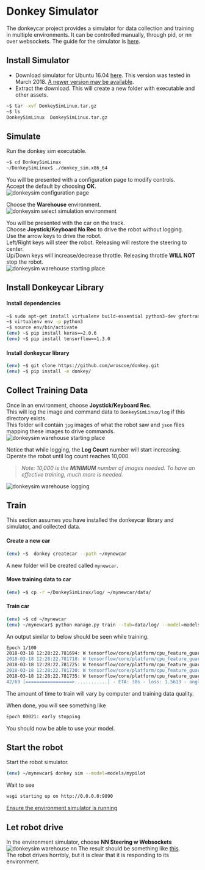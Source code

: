 # Donkey Simulator

The donkeycar project provides a simulator for data collection and training in multiple environments.
It can be controlled manually, through pid, or nn over websockets.
The guide for the simulator is [here](http://docs.donkeycar.com/guide/simulator/).

## Install Simulator
- Download simulator for Ubuntu 16.04 [here](https://s3-us-west-1.amazonaws.com/kittcar.com/downloads/DonkeySimLinux.tar.gz).
  This version was tested in March 2018. [A newer version may be available](http://docs.donkeycar.com/guide/simulator/).
- Extract the download. This will create a new folder with executable and other assets.
```bash
~$ tar -xvf DonkeySimLinux.tar.gz 
~$ ls 
DonkeySimLinux  DonkeySimLinux.tar.gz 
```

## Simulate <a id="how-to-simulate"> </a>

Run the donkey sim executable.
```bash
~$ cd DonkeySimLinux 
~/DonkeySimLinux$ ./donkey_sim.x86_64 
```

You will be presented with a configuration page to modify controls.  
Accept the default by choosing **OK**.  
![donkeysim configuration page](assets/donkeysim_config.png)  

Choose the **Warehouse** environment.  
![donkeysim select simulation environment](assets/donkeysim_select_env.png)  

You will be presented with the car on the track.  
Choose **Joystick/Keyboard No Rec** to drive the robot without logging.  
Use the arrow keys to drive the robot.  
Left/Right keys will steer the robot. Releasing will restore the steering to center.  
Up/Down keys will increase/decrease throttle. Releasing throttle **WILL NOT** stop the robot.  
![donkeysim warehouse starting place](assets/donkeysim_warehouse_start_norec.png)

## Install Donkeycar Library
#### Install dependencies  
```bash
~$ sudo apt-get install virtualenv build-essential python3-dev gfortran libhdf5-dev 
~$ virtualenv env -p python3 
~$ source env/bin/activate 
(env) ~$ pip install keras==2.0.6 
(env) ~$ pip install tensorflow==1.3.0 
```
#### Install donkeycar library
```bash
(env) ~$ git clone https://github.com/wroscoe/donkey.git 
(env) ~$ pip install -e donkey/ 
```

## Collect Training Data
Once in an environment, choose **Joystick/Keyboard Rec**.  
This will log the image and command data to `DonkeySimLinux/log` if this directory exists.  
This folder will contain `jpg` images of what the robot saw and `json` files mapping these images to drive commands.  
![donkeysim warehouse starting place](assets/donkeysim_warehouse_start_rec.png)

Notice that while logging, the **Log Count** number will start increasing.  
Operate the robot until log count reaches 10,000.  

> *Note: 10,000 is the **MINIMUM** number of images needed. To have an effective training, much more is needed.*  

![donkeysim warehouse logging](assets/donkeysim_log.png)

## Train
This section assumes you have installed the donkeycar library and simulator, and collected data.

#### Create a new car
```bash
(env) ~$  donkey createcar --path ~/mynewcar 
```
A new folder will be created called `mynewcar`.  

#### Move training data to car
```bash
(env) ~$ cp -r ~/DonkeySimLinux/log/ ~/mynewcar/data/ 
```

#### Train car
```bash
(env) ~$ cd ~/mynewcar 
(env) ~/mynewcar$ python manage.py train --tub=data/log/ --model=models/mypilot 
```
An output similar to below should be seen while training.
```bash
Epoch 1/100 
2018-03-18 12:28:22.781694: W tensorflow/core/platform/cpu_feature_guard.cc:45] The TensorFlow library wasn't compiled to use SSE4.1 instructions, but these are available on your machine and could speed up CPU computations. 
2018-03-18 12:28:22.781718: W tensorflow/core/platform/cpu_feature_guard.cc:45] The TensorFlow library wasn't compiled to use SSE4.2 instructions, but these are available on your machine and could speed up CPU computations. 
2018-03-18 12:28:22.781725: W tensorflow/core/platform/cpu_feature_guard.cc:45] The TensorFlow library wasn't compiled to use AVX instructions, but these are available on your machine and could speed up CPU computations. 
2018-03-18 12:28:22.781730: W tensorflow/core/platform/cpu_feature_guard.cc:45] The TensorFlow library wasn't compiled to use AVX2 instructions, but these are available on your machine and could speed up CPU computations. 
2018-03-18 12:28:22.781735: W tensorflow/core/platform/cpu_feature_guard.cc:45] The TensorFlow library wasn't compiled to use FMA instructions, but these are available on your machine and could speed up CPU computations. 
42/69 [=================>............] - ETA: 30s - loss: 1.5613 - angle_out_loss: 1.7344 - throttle_out_loss: 0.3448 
```
The amount of time to train will vary by computer and training data quality.

When done, you will see something like
```bash
Epoch 00021: early stopping 
```
You should now be able to use your model.

## Start the robot
Start the robot simulator.  
```bash
(env) ~/mynewcar$ donkey sim --model=models/mypilot 
```
Wait to see  
```bash
wsgi starting up on http://0.0.0.0:9090 
```
[Ensure the environment simulator is running](#how-to-simulate)

## Let robot drive
In the environment simulator, choose **NN Steering w Websockets**  
![donkeysim warehouse nn](assets/donkeysim_warehouse_start_nn.png)
The result should be something like [this](https://youtu.be/YP5ob7jX9g0).  
The robot drives horribly, but it is clear that it is responding to its environment.
